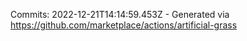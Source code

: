 Commits: 2022-12-21T14:14:59.453Z - Generated via https://github.com/marketplace/actions/artificial-grass
<br>
